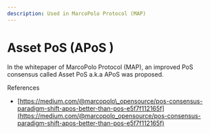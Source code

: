 ```yaml
---
description: Used in MarcoPolo Protocol (MAP)
---
```


# Asset PoS  \(APoS \)

In the whitepaper of MarcoPolo Protocol \(MAP\), an improved PoS consensus called Asset PoS a.k.a APoS was proposed.

References

* [https://medium.com/@marcopolo\_opensource/pos-consensus-paradigm-shift-apos-better-than-pos-e5f7f112165f](https://medium.com/@marcopolo_opensource/pos-consensus-paradigm-shift-apos-better-than-pos-e5f7f112165f)

